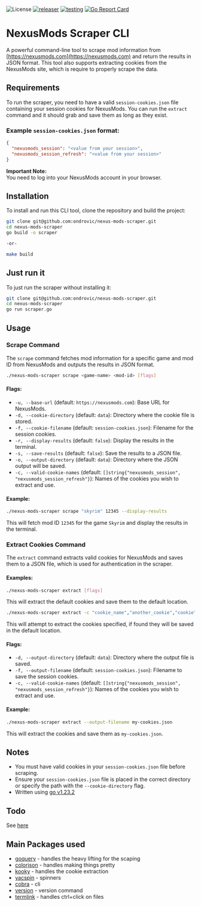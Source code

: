 ![License](https://img.shields.io/badge/license-MIT-blue)
[![releaser](https://github.com/ondrovic/nexus-mods-scraper/actions/workflows/releaser.yml/badge.svg)](https://github.com/ondrovic/nexus-mods-scraper/actions/workflows/releaser.yml)
[![testing](https://github.com/ondrovic/nexus-mods-scraper/actions/workflows/testing.yml/badge.svg)](https://github.com/ondrovic/nexus-mods-scraper/actions/workflows/testing.yml)
[![Go Report Card](https://goreportcard.com/badge/github.com/ondrovic/nexus-mods-scraper)](https://goreportcard.com/report/github.com/ondrovic/nexus-mods-scraper)
# NexusMods Scraper CLI

A powerful command-line tool to scrape mod information from [https://nexusmods.com](https://nexusmods.com) and return the results in JSON format. This tool also supports extracting cookies from the NexusMods site, which is require to properly scrape the data.

## Requirements

To run the scraper, you need to have a valid `session-cookies.json` file containing your session cookies for NexusMods. You can run the `extract` command and it should grab and save them as long as they exist.

### Example `session-cookies.json` format:

```json
{
  "nexusmods_session": "<value from your session>",
  "nexusmods_session_refresh": "<value from your session>"
}
```

**Important Note:**  
You need to log into your NexusMods account in your browser.

## Installation

To install and run this CLI tool, clone the repository and build the project:

```bash
git clone git@github.com:ondrovic/nexus-mods-scraper.git
cd nexus-mods-scraper
go build -o scraper

-or-

make build
```

## Just run it

To just run the scraper without installing it:

```bash
git clone git@github.com:ondrovic/nexus-mods-scraper.git
cd nexus-mods-scraper
go run scraper.go
```

## Usage

### Scrape Command

The `scrape` command fetches mod information for a specific game and mod ID from NexusMods and outputs the results in JSON format.

```bash
./nexus-mods-scraper scrape <game-name> <mod-id> [flags]
```

#### Flags:

- `-u, --base-url` (default: `https://nexusmods.com`): Base URL for NexusMods.
- `-d, --cookie-directory` (default: `data`): Directory where the cookie file is stored.
- `-f, --cookie-filename` (default: `session-cookies.json`): Filename for the session cookies.
- `-r, --display-results` (default: `false`): Display the results in the terminal.
- `-s, --save-results` (default: `false`): Save the results to a JSON file.
- `-o, --output-directory` (default: `data`): Directory where the JSON output will be saved.
- `-c, --valid-cookie-names` (default: `[]string{"nexusmods_session", "nexusmods_session_refresh"}`): Names of the cookies you wish to extract and use.

#### Example:

```bash
./nexus-mods-scraper scrape "skyrim" 12345 --display-results
```

This will fetch mod ID `12345` for the game `Skyrim` and display the results in the terminal.

### Extract Cookies Command

The `extract` command extracts valid cookies for NexusMods and saves them to a JSON file, which is used for authentication in the scraper.

#### Examples:

```bash
./nexus-mods-scraper extract [flags]
```

This will extract the default cookies and save them to the default location.

```bash
./nexus-mods-scraper extract -c "cookie_name","another_cookie","cookie"
```

This will attempt to extract the cookies specified, if found they will be saved in the default location.

#### Flags:

- `-d, --output-directory` (default: `data`): Directory where the output file is saved.
- `-f, --output-filename` (default: `session-cookies.json`): Filename to save the session cookies.
- `-c, --valid-cookie-names` (default: `[]string{"nexusmods_session", "nexusmods_session_refresh"}`): Names of the cookies you wish to extract and use.

#### Example:

```bash
./nexus-mods-scraper extract --output-filename my-cookies.json
```

This will extract the cookies and save them as `my-cookies.json`.

## Notes

- You must have valid cookies in your `session-cookies.json` file before scraping.
- Ensure your `session-cookies.json` file is placed in the correct directory or specify the path with the `--cookie-directory` flag.
- Written using [go v1.23.2](https://go.dev/dl/)

## Todo

See [here](TODO)

## Main Packages used

- [goquery](github.com/PuerkitoBio/goquery) - handles the heavy lifting for the scaping
- [colorjson](github.com/TylerBrock/colorjson) - handles making things pretty
- [kooky](github.com/browserutils/kooky) - handles the cookie extraction
- [yacspin](github.com/theckman/yacspin) - spinners
- [cobra](github.com/spf13/cobra) - cli
- [version](go.szostok.io/version) - version command
- [termlink](github.com/savioxavier/termlink) - handles ctrl+click on files
